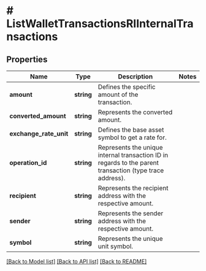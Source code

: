 # # ListWalletTransactionsRIInternalTransactions

## Properties

Name | Type | Description | Notes
------------ | ------------- | ------------- | -------------
**amount** | **string** | Defines the specific amount of the transaction. |
**converted_amount** | **string** | Represents the converted amount. |
**exchange_rate_unit** | **string** | Defines the base asset symbol to get a rate for. |
**operation_id** | **string** | Represents the unique internal transaction ID in regards to the parent transaction (type trace address). |
**recipient** | **string** | Represents the recipient address with the respective amount. |
**sender** | **string** | Represents the sender address with the respective amount. |
**symbol** | **string** | Represents the unique unit symbol. |

[[Back to Model list]](../../README.md#models) [[Back to API list]](../../README.md#endpoints) [[Back to README]](../../README.md)
